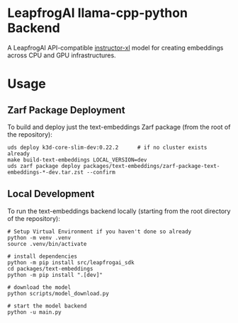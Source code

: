 

# LeapfrogAI llama-cpp-python Backend

A LeapfrogAI API-compatible [instructor-xl](https://huggingface.co/hkunlp/instructor-xl) model for creating embeddings across CPU and GPU infrastructures.


# Usage

## Zarf Package Deployment

To build and deploy just the text-embeddings Zarf package (from the root of the repository):

```shell
uds deploy k3d-core-slim-dev:0.22.2      # if no cluster exists already
make build-text-embeddings LOCAL_VERSION=dev
uds zarf package deploy packages/text-embeddings/zarf-package-text-embeddings-*-dev.tar.zst --confirm
```

## Local Development

To run the text-embeddings backend locally (starting from the root directory of the repository):

```shell
# Setup Virtual Environment if you haven't done so already
python -m venv .venv
source .venv/bin/activate

# install dependencies
python -m pip install src/leapfrogai_sdk
cd packages/text-embeddings
python -m pip install ".[dev]"

# download the model
python scripts/model_download.py

# start the model backend
python -u main.py
```
